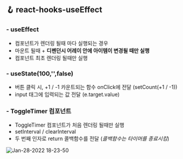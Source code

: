 ## 🪝 react-hooks-useEffect

### - useEffect
  - 컴포넌트가 렌더링 될때 마다 실행되는 경우
  - 마운트 될때 + __디펜던시 어레이 안에 아이템이 변경될 때만 실행__
  - 컴포넌트 최초 렌더링 될때만 실행

### - useState(100,'',false) 
  - 버튼 클릭 시, +1 / -1 카운트되는 함수 onClick에 전달 (setCount(+1 / -1))
  - input 태그에 입력되는 값 전달 (e.target.value)

### - ToggleTimer 컴포넌트 
  - ToggleTimer 컴포넌트가 처음 렌더링 될때만 실행
  - setInterval / clearInterval   
  - 두 번째 인자로 return 콜백함수를 전달
    (*콜백함수는 타이머를 종료시킴*)   

![Jan-28-2022 18-23-50](https://user-images.githubusercontent.com/72742121/151521164-6ae578e7-db84-4436-85f5-f1bf42ebe975.gif)
